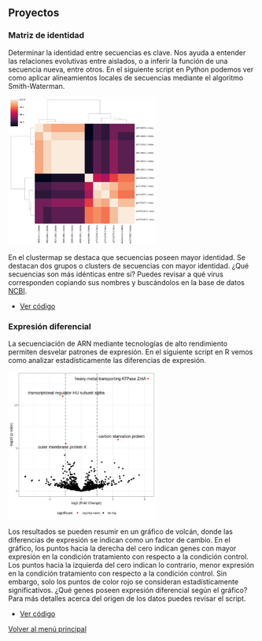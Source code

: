 ## Proyectos

### Matriz de identidad

Determinar la identidad entre secuencias es clave. Nos ayuda a entender las relaciones evolutivas entre aislados, o a inferir la función de una secuencia nueva, entre otros. En el siguiente script en Python podemos ver como aplicar alineamientos locales de secuencias mediante el algoritmo Smith-Waterman.

<img src="https://raw.githubusercontent.com/marco-montesdeoca/marco-montesdeoca.github.io/main/identity_matrix.png" width="300" height="300">

En el clustermap se destaca que secuencias poseen mayor identidad. Se destacan dos grupos o clusters de secuencias con mayor identidad. ¿Qué secuencias son más idénticas entre sí? Puedes revisar a qué virus corresponden copiando sus nombres y buscándolos en la base de datos [NCBI](https://www.ncbi.nlm.nih.gov/). 

* [Ver código](https://github.com/marco-montesdeoca/identity_matrix/blob/main/identity_matrix.ipynb)

### Expresión diferencial

La secuenciación de ARN mediante tecnologías de alto rendimiento permiten desvelar patrones de expresión. En el siguiente script en R vemos como analizar estadísticamente las diferencias de expresión.

<img src="https://raw.githubusercontent.com/marco-montesdeoca/marco-montesdeoca.github.io/main/volcano_plot.png" width="300" height="300">

Los resultados se pueden resumir en un gráfico de volcán, donde las diferencias de expresión se indican como un factor de cambio. En el gráfico, los puntos hacia la derecha del cero indican genes con mayor expresión en la condición tratamiento con respecto a la condición control. Los puntos hacia la izquierda del cero indican lo contrario, menor expresión en la condición tratamiento con respecto a la condición control. Sin embargo, solo los puntos de color rojo se consideran estadísticamente significativos. ¿Qué genes poseen expresión diferencial según el gráfico? Para más detalles acerca del origen de los datos puedes revisar el script.

* [Ver código](https://github.com/marco-montesdeoca/Differential_expression/blob/main/Differential_expression.ipynb)

[Volver al menú principal](index.md)
